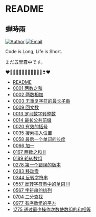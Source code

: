 # README

## 蝉時雨

[![Author](https://img.shields.io/badge/author-chanshiyucx-blue.svg?style=flat-square)](https://chanshiyu.com) [![Email](https://img.shields.io/badge/Email%20me-me@chanshiyu.com-green.svg?style=flat-square)](http://mail.qq.com/cgi-bin/qm_share?t=qm_mailme&email=tNnR9Nfc1drH3N3NwZrX29k)

Code is Long, Life is Short.

まだ五里霧中です。

❤️💛💚💙💜💕💞💓💗💖💘💝❣❤

- [README](README.md)
- [0001 两数之和](0001-两数之和.md)
- [0002 两数相加](0002-两数相加.md)
- [0003 无重复字符的最长子串](0003-无重复字符的最长子串.md)
- [0009 回文数](0009-回文数.md)
- [0013 罗马数字转整数](0013-罗马数字转整数.md)
- [0014 最长公共前缀](0014-最长公共前缀.md)
- [0020 有效的括号](0020-有效的括号.md)
- [0035 搜索插入位置](0035-搜索插入位置.md)
- [0058 最后一个单词的长度](0058-最后一个单词的长度.md)
- [0066 加一](0066-加一.md)
- [0167 两数之和 II](0167-两数之和II.md)
- [0189 轮转数组](0189-轮转数组.md)
- [0278 第一个错误的版本](0278-第一个错误的版本.md)
- [0283 移动零](0283-移动零.md)
- [0344 反转字符串](0344-反转字符串.md)
- [0557 反转字符串中的单词 III](0557-反转字符串中的单词III.md)
- [0567 字符串的排列](0567-字符串的排列.md)
- [0704 二分查找](0704-二分查找.md)
- [0977 有序数组的平方](0977-有序数组的平方.md)
- [1775 通过最少操作次数使数组的和相等](1775-通过最少操作次数使数组的和相等.md)
